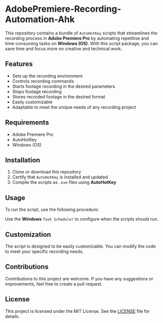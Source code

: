 # AdobePremiere-Recording-Automation-Ahk
This repository contains a bundle of ```AutoHotKey``` scripts that streamlines the recording process in <strong>Adobe Premiere Pro</strong> by automating repetitive and time-consuming tasks on **Windows (OS)**. With this script package, you can save time and focus more on creative and technical work.

## Features
- Sets up the recording environment
- Controls recording commands
- Starts footage recording in the desired parameters
- Stops footage recording
- Stores recorded footage in the desired format
- Easily customizable
- Adaptable to meet the unique needs of any recording project

## Requirements
- Adobe Premiere Pro
- AutoHotKey
- Windows (OS)

## Installation
1. Clone or download this repository
2. Certify that ```AutoHotKey``` is installed and updated
3. Compile the scripts as ```.exe``` files using <strong>AutoHotKey</strong>

## Usage
To run the script, use the following procedure:

Use the **Windows** ```Task Scheduler``` to configure when the scripts should run.

## Customization
The script is designed to be easily customizable. You can modify the code to meet your specific recording needs.

## Contributions
Contributions to this project are welcome. If you have any suggestions or improvements, feel free to create a pull request.

## License
This project is licensed under the MIT License. See the [LICENSE](LICENSE) file for details.
